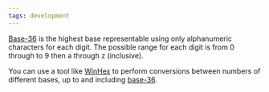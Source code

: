 ```yaml
---
tags: development
---
```


[Base-36](/wiki/Base-36) is the highest base representable using only alphanumeric characters for each digit. The possible range for each digit is from 0 through to 9 then a through z (inclusive).

You can use a tool like [WinHex](/wiki/WinHex) to perform conversions between numbers of different bases, up to and including [base-36](/wiki/base-36).
